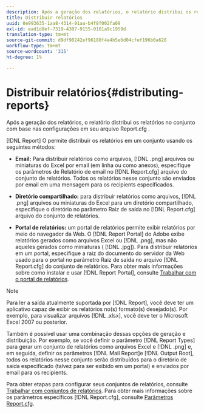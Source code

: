 ```yaml
---
description: Após a geração dos relatórios, o relatório distribui os relatórios no conjunto com base nas configurações em seu arquivo Report.cfg .
title: Distribuir relatórios
uuid: 0e993635-1aa8-4314-91aa-b4f8f002fa09
exl-id: ead1d8ef-7319-4307-9155-0101a9c1959d
translation-type: tm+mt
source-git-commit: d9df90242ef96188f4e4b5e6d04cfef196b0a628
workflow-type: tm+mt
source-wordcount: '315'
ht-degree: 1%

---
```


# Distribuir relatórios{#distributing-reports}

Após a geração dos relatórios, o relatório distribui os relatórios no conjunto com base nas configurações em seu arquivo Report.cfg .

[!DNL Report] O permite distribuir os relatórios em um conjunto usando os seguintes métodos:

* **Email:** Para distribuir relatórios como arquivos,  [!DNL .png] arquivos ou miniaturas do Excel por email (em linha ou como anexos), especifique os parâmetros de Relatório de email no  [!DNL Report.cfg] arquivo do conjunto de relatórios. Todos os relatórios nesse conjunto são enviados por email em uma mensagem para os recipients especificados.

* **Diretório compartilhado:** para distribuir relatórios como arquivos,  [!DNL .png] arquivos ou miniaturas do Excel para um diretório compartilhado, especifique o diretório no parâmetro Raiz de saída no  [!DNL Report.cfg] arquivo do conjunto de relatórios.

* **Portal de relatórios:** um portal de relatórios permite exibir relatórios por meio do navegador da Web. O [!DNL Report Portal] do Adobe exibe relatórios gerados como arquivos Excel ou [!DNL .png], mas não aqueles gerados como miniaturas ( [!DNL .jpg]). Para distribuir relatórios em um portal, especifique a raiz do documento do servidor da Web usado para o portal no parâmetro Raiz de saída no arquivo [!DNL Report.cfg] do conjunto de relatórios. Para obter mais informações sobre como instalar e usar [!DNL Report Portal], consulte [Trabalhar com o portal de relatórios](../../home/c-rpt-oview/c-rpt-portal/c-rpt-portal.md#concept-f692210cad494c00865dbf325eb5ed35).

>[!NOTE]
>
>Para ler a saída atualmente suportada por [!DNL Report], você deve ter um aplicativo capaz de exibir os relatórios no(s) formato(s) desejado(s). Por exemplo, para visualizar arquivos [!DNL .xlsx], você deve ter o Microsoft Excel 2007 ou posterior.

Também é possível usar uma combinação dessas opções de geração e distribuição. Por exemplo, se você definir o parâmetro [!DNL Report Types] para gerar um conjunto de relatórios como arquivos Excel e [!DNL .png] e, em seguida, definir os parâmetros [!DNL Mail Report]e [!DNL Output Root], todos os relatórios nesse conjunto serão distribuídos para o diretório de saída especificado (talvez para ser exibido em um portal) e enviados por email para os recipients.

Para obter etapas para configurar seus conjuntos de relatórios, consulte [Trabalhar com conjuntos de relatórios](../../home/c-rpt-oview/c-work-rpt-sets/c-work-rpt-sets.md#concept-a5f078668e1245e684cb2a778c8803d5). Para obter mais informações sobre os parâmetros específicos [!DNL Report.cfg], consulte [Parâmetros Report.cfg](../../home/c-rpt-oview/c-rpt-param-ref/c-rpt-param.md#concept-838e59d72d3f4cb29ee15f5c7eb0ceff).
